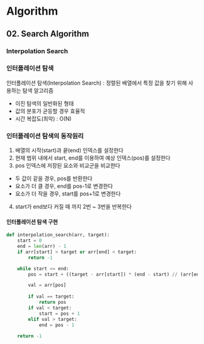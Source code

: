 # Algorithm
## 02. Search Algorithm
### Interpolation Search


### 인터폴레이션 탐색
인터폴레이션 탐색(Interpolation Search) : 정렬된 배열에서 특정 값을 찾기 위해 사용하는 탐색 알고리즘
- 이진 탐색의 일반화된 형태
- 값의 분포가 균등할 경우 효율적
- 시간 복잡도(최악) : O(N)

### 인터폴레이션 탐색의 동작원리
1. 배열의 시작(start)과 끝(end) 인덱스를 설정한다
2. 현재 범위 내에서 start, end를 이용하여 예상 인덱스(pos)를 설정한다
3. pos 인덱스에 저장된 요소와 비교군을 비교한다
- 두 값이 같을 경우, pos를 반환한다
- 요소가 더 클 경우, end를 pos-1로 변경한다
- 요소가 더 작을 경우, start를 pos+1로 변경한다
4. start가 end보다 커질 때 까지 2번 ~ 3번을 반복한다

#### 인터폴레이션 탐색 구현
```python
def interpolation_search(arr, target):
    start = 0
    end = len(arr) - 1
    if arr[start] > target or arr[end] < target:
        return -1

    while start <= end:
        pos = start + ((target - arr[start]) * (end - start) // (arr[end] - arr[start]))

        val = arr[pos]
        
        if val == target:
            return pos
        if val < target:
            start = pos + 1
        elif val > target:
            end = pos - 1
    
    return -1
```